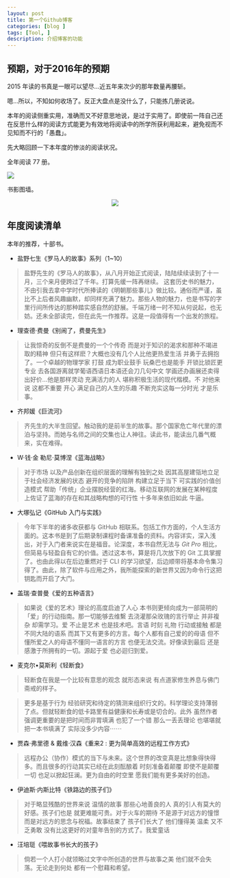 ```yaml
---
layout: post
title: 第一个Github博客
categories: [blog ]
tags: [Tool, ]
description: 介绍博客的功能
---
```


## 预期，对于2016年的预期

2015 年读的书真是一眼可以望尽...近五年来次少的那年数量再腰斩。

嗯...所以，不知如何收场了。反正大盘点是没什么了，只能拣几册说说。

本年的阅读侧重实用，准确而又不好意思地说，是过于实用了。即使前一阵自己还在反思什么样的阅读方式能更为有效地将阅读中的所学所获利用起来，避免视而不见知而不行的「愚蠢」。

先大略回顾一下本年度的惨淡的阅读状况。

全年阅读 77 册。

![](http://dreamofbook.qiniudn.com/DoubanBook2015MonthReview.png)

书影图墙。

<center>
  <img src="http://dreamofbook.qiniudn.com/DoubanBook2015List.jpg">
</center>



## 年度阅读清单

本年的推荐，十部书。

* 盐野七生《罗马人的故事》系列（1~10）

> 盐野先生的《罗马人的故事》，从八月开始正式阅读，陆陆续续读到了十一月，三个来月便跨过了千年。打算先缓一阵再继续。
> 这套历史书的魅力，不由引我去拿中学时代所捧读的《明朝那些事儿》做比较。通俗而严谨，虽比不上后者风趣幽默，却同样充满了魅力。那些人物的魅力，也是书写的字里行间所传达的那种踏实感自然的舒展。千端万绪一时不知从何说起，也无妨。还未全部读完，但在此先一作推荐。这是一段值得有一个出发的旅程。

* 理查德·费曼《别闹了，费曼先生》

> 让我惊奇的反倒不是费曼的一个个传奇 而是对于知识的渴求和那种不竭进取的精神 但只有这样麽？大概也没有几个人比他更热爱生活 并勇于去拥抱了。一个卓越的物理学家 打鼓 成为职业鼓手 玩桑巴也是能手 开锁比锁匠更专业 去各国游离就学葡语西语日本语还会刀几句中文 学画还办画展还卖得出好价...他是那样灵动 充满活力的人 堪称积极生活的现代楷模。不 对他来说 这都不重要 开心 满足自己的人生的乐趣 不断充实这每一分时光 才是乐事。

* 齐邦媛《巨流河》

> 齐先生的大半生回望。触动我的是前半生的故事。那个国家危亡年代里的漂泊与坚持。而她与名师之间的交集也让人神往。读此书，能读出几番气概来，实在难得。


* W·钱·金 勒尼·莫博涅《蓝海战略》

> 对于市场 以及产品创新在组织层面的理解有独到之处 因其高屋建瓴地立足于社会经济发展的状态 避开的竞争的陷阱 构建立足于当下 可实践的价值创造模式 帮助「传统」企业摆脱经营的红海。移动互联网的发展在某种程度上佐证了蓝海的存在和其战略构想的可行性 十多年来依旧如此 牛逼。

* 大塚弘记《GitHub 入门与实践》

> 今年下半年的诸多收获都与 GitHub 相联系。包括工作方面的，个人生活方面的。这本书是到了后期录制课程时备课准备的资料。内容详实，深入浅出，对于入门者来说实在是福音。论深度，本书自然无法与 *Git Pro* 相比，但简易与轻盈自有它的价值。透过这本书，算是将几次放下的 Git 工具掌握了。也由此得以在后边重燃对于 CLI 的学习欲望，后边顺带将基本命令集习得了。由此，除了软件与应用之外，我所能探索的新世界又因为命令行这把钥匙而开启了大门。

* 盖瑞·查普曼《爱的五种语言》

> 如果说《爱的艺术》理论的高度启迪了人心 本书则更倾向成为一部简明的「爱」的行动指南。那一切能够去维繫 去浇灌那朵玫瑰的言行举止 并非複杂 却需学习。爱 不止是艺术 也是技术吧。言语 时刻 礼物 行动或接触 都是不同大陆的语系 而其下又有更多的方言。每个人都有自己爱的的母语 但不懂所爱之人的母语不懂同一语言的方言 也便无法交流。好像读到最后 还是感激于所拥有的一切。源起于爱 也必迴归到爱。


* 麦克尔•莫斯利《轻断食》

> 轻断食在我是一个比较有意思的观念 就形态来说 有点道家修生养息与佛门斋戒的样子。

> 更多是基于行为 经验研究和待定的猜测来组织行文的。科学理论支持薄弱了点。但就轻断食的低卡路里有益健康和长寿或是切合的。此外 虽然作者强调更重要的是把时间而非胃填满 也犯了一个错 那么一丢丢理论 也堪堪就把一本书填满了 实际没多少内容⋯⋯


* 贾森·弗里德 & 戴维·汉森《重来2 : 更为简单高效的远程工作方式》

> 远程办公（协作）模式的当下与未来。这个世界的改变真是比想象得快得多。而且很多的行动其实已经在此刻酝酿着 时刻准备着颠覆 即使不是颠覆一切 也足以掀起狂澜。更为自由的时空里 愿我们能有更多美好的创造。

* 伊迪斯·内斯比特《铁路边的孩子们》

> 对于略显残酷的世界来说 温情的故事 那些心地善良的人 真的引人有莫大的好感。孩子们也是 就更难能可贵。对于火车的期待 不是源于对远方的憧憬 而是对远方的思念与祝福。故事结束了 孩子们长大了 他们懂得美 温柔 又不乏勇敢 没有比这更好的对童年告别的方式了。我爱童话

* 汪培珽《喂故事书长大的孩子》

> 倘若一个人打小就领略过文字中所创造的世界与故事之美 他们就不会失落。无论走到何处 都有一个慰藉和希望。
